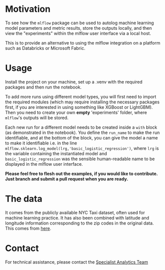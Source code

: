 # Motivation

To see how the `mlflow` package can be used to autolog machine learning model parameters and metric results, store the outputs locally, and then view the "experiments" within the mlflow user interface via a local host.

This is to provide an alternative to using the mlflow integration on a platform such as Databricks or Microsoft Fabric.

# Usage

Install the project on your machine, set up a .venv with the required packages and then run the notebook.

To add more runs using different model types, you will first need to import the required modules (which may require installing the necessary packages first, if you are interested in using something like XGBoost or LightGBM). Then you need to create your own **empty** 'experiments' folder, where `mlflow`'s outputs will be stored.

Each new run for a different model needs to be created inside a `with` block (as demonstrated in the notebook). You define the `run_name` to make the run identifiable, and at the bottom of the block, you can give the model a name to make it identifiable i.e. in the line `mlflow.sklearn.log_model(lrg,'basic_logistic_regression')`, where `lrg` is the variable containing the instantiated model and `basic_logistic_regression` was the sensible human-readable name to be displayed in the mlflow user interface.

**Please feel free to flesh out the examples, if you would like to contribute. Just branch and submit a pull request when you are ready.**

# The data

It comes from the publicly available NYC Taxi dataset, often used for machine learning practice. It has also been combined with latitude and longitude information corresponding to the zip codes in the original data. This comes from [here](https://public.opendatasoft.com/explore/dataset/georef-united-states-of-america-zc-point/table/).

# Contact

For technical assistance, please contact the [Specialist Analytics Team](mailto:scwcsu.analytics.specialist@nhs.net)